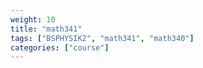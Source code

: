 ```yaml
---
weight: 10
title: "math341"
tags: ["BSPHYSIK2", "math341", "math340"]
categories: ["course"]
---
```

